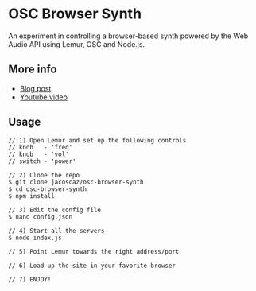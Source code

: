 OSC Browser Synth
=================

An experiment in controlling a browser-based synth powered by the Web Audio API using Lemur, OSC and Node.js.

More info
---------

- [Blog post](http://www.jacoscaz.com/there-s-a-lemur-playing-with-my-browser)
- [Youtube video](https://www.youtube.com/watch?v=mEEocxZ2vOI)

Usage
-----

```
// 1) Open Lemur and set up the following controls
// knob   - 'freq'
// knob   - 'vol'
// switch - 'power'

// 2) Clone the repo
$ git clone jacoscaz/osc-browser-synth
$ cd osc-browser-synth
$ npm install

// 3) Edit the config file
$ nano config.json

// 4) Start all the servers
$ node index.js

// 5) Point Lemur towards the right address/port

// 6) Load up the site in your favorite browser

// 7) ENJOY!
```
